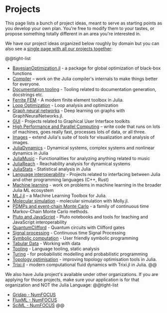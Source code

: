 # Projects

This page lists a bunch of project ideas, meant to serve as starting points as you develop your own plan. You're free to modify them to your tastes, or propose something totally different in an area you're interested in.

We have our project ideas organized below roughly by domain but you can also see a [single page with all our projects together](/jsoc/allprojects):

@@tight-list
* [BayesianOptimization.jl](/jsoc/gsoc/bayesopt/) - a package for global optimization of black-box functions
* [Compiler](/jsoc/gsoc/compiler/) – work on the Julia compiler's internals to make things better for everyone.
* [Documentation tooling](/jsoc/gsoc/documenter/) - Tooling related to documentation generation, docstrings etc.
* [Ferrite FEM](/jsoc/gsoc/ferrite-fem/) - A modern finite element toolbox in Julia.
* [Loop Optimization](/jsoc/gsoc/loopopt/) - Loop analysis and optimization
* [Graph neural networks](/jsoc/gsoc/gnn/) - Deep learning on graphs with GraphNeuralNetworks.jl.
* [GUI](/jsoc/gsoc/gui/) - Projects related to Graphical User Interface toolkits
* [High Performance and Parallel Computing](/jsoc/gsoc/hpc/) – write code that runs on lots of machines, goes really fast, processes lots of data, or all three.
* [Images](/jsoc/gsoc/images/) – extend Julia's suite of tools for visualization and analysis of images.
* [JuliaDynamics](/jsoc/gsoc/juliadynamics/) - Dynamical systems, complex systems and nonlinear dynamics in Julia
* [JuliaMusic](/jsoc/gsoc/juliamusic/) - Functionalities for analyzing anything related to music
* [JuliaReach](/jsoc/gsoc/juliareach/) - Reachability analysis for dynamical systems
* [JuliaStats](/jsoc/gsoc/juliastats/) - Statistical analysis in Julia
* [Language interoperability](/jsoc/gsoc/interop/) - Projects related to interfacing between Julia and other programming languages (C++, Rust)
* [Machine learning](/jsoc/gsoc/machine-learning) - work on problems in machine learning in the broader Julia ML ecosystem
* [MLJ.jl](/jsoc/gsoc/MLJ/) – a Machine Learning Toolbox for Julia.
* [Molecular simulation](/jsoc/gsoc/molly/) - molecular simulation with Molly.jl.
* [PDMPs and event-chain Monte Carlo](/jsoc/gsoc/pdmp/) - a family of continuous time Markov-Chain Monte Carlo methods. 
* [Pluto and JavaScript](/jsoc/gsoc/pluto/) - Pluto notebooks and tools for teaching and JavaScript interoperability
* [QuantumClifford](/jsoc/gsoc/quantumclifford) - Quantum circuits with Clifford gates
* [Signal processing](/jsoc/gsoc/kalmanbucy/) - Continuous time Signal Processing
* [Symbolic computation](/jsoc/gsoc/symbolics/) - User friendly symbolic programming
* [Tabular Data](/jsoc/gsoc/tables/) - Working with data
* [Tooling](/jsoc/gsoc/tooling/) - Language tooling, static analysis
* [Turing](/jsoc/gsoc/turing/) - for probabilistic modelling and probabilistic programming
* [Topology optimisation](/jsoc/gsoc/topopt/) - improving topology optimisation tools in Julia.
* [Trixi.jl](/jsoc/gsoc/trixi/) - modern computational fluid dynamics with Trixi.jl in Julia.
@@

We also have Julia project's available under other organizations. If you are applying for those projects, make sure your application is for that organization and NOT the Julia Language:
@@tight-list
* [Gridap - NumFOCUS](https://github.com/numfocus/gsoc#gridap)
* [FluxML - NumFOCUS](https://github.com/numfocus/gsoc#fluxml)
* [SciML - NumFOCUS](https://github.com/numfocus/gsoc#sciml)
@@
